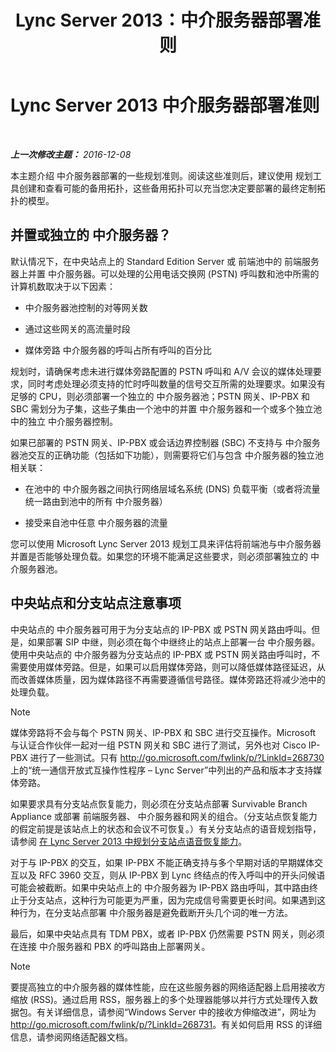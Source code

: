 ﻿---
title: Lync Server 2013：中介服务器部署准则
TOCTitle: 中介服务器部署准则
ms:assetid: 7cc22b87-18d9-45e6-8402-015abd20f2e5
ms:mtpsurl: https://technet.microsoft.com/zh-cn/library/Gg398622(v=OCS.15)
ms:contentKeyID: 49313373
ms.date: 12/10/2016
mtps_version: v=OCS.15
ms.translationtype: HT
---

# Lync Server 2013 中介服务器部署准则

 

_**上一次修改主题：** 2016-12-08_

本主题介绍 中介服务器部署的一些规划准则。阅读这些准则后，建议使用 规划工具创建和查看可能的备用拓扑，这些备用拓扑可以充当您决定要部署的最终定制拓扑的模型。

## 并置或独立的 中介服务器？

默认情况下，在中央站点上的 Standard Edition Server 或 前端池中的 前端服务器上并置 中介服务器。可以处理的公用电话交换网 (PSTN) 呼叫数和池中所需的计算机数取决于以下因素：

  - 中介服务器池控制的对等网关数

  - 通过这些网关的高流量时段

  - 媒体旁路 中介服务器的呼叫占所有呼叫的百分比

规划时，请确保考虑未进行媒体旁路配置的 PSTN 呼叫和 A/V 会议的媒体处理要求，同时考虑处理必须支持的忙时呼叫数量的信号交互所需的处理要求。如果没有足够的 CPU，则必须部署一个独立的 中介服务器池；PSTN 网关、IP-PBX 和 SBC 需划分为子集，这些子集由一个池中的并置 中介服务器和一个或多个独立池中的独立 中介服务器控制。

如果已部署的 PSTN 网关、IP-PBX 或会话边界控制器 (SBC) 不支持与 中介服务器池交互的正确功能（包括如下功能），则需要将它们与包含 中介服务器的独立池相关联：

  - 在池中的 中介服务器之间执行网络层域名系统 (DNS) 负载平衡（或者将流量统一路由到池中的所有 中介服务器）

  - 接受来自池中任意 中介服务器的流量

您可以使用 Microsoft Lync Server 2013 规划工具来评估将前端池与中介服务器并置是否能够处理负载。如果您的环境不能满足这些要求，则必须部署独立的 中介服务器池。

## 中央站点和分支站点注意事项

中央站点的 中介服务器可用于为分支站点的 IP-PBX 或 PSTN 网关路由呼叫。但是，如果部署 SIP 中继，则必须在每个中继终止的站点上部署一台 中介服务器。使用中央站点的 中介服务器为分支站点的 IP-PBX 或 PSTN 网关路由呼叫时，不需要使用媒体旁路。但是，如果可以启用媒体旁路，则可以降低媒体路径延迟，从而改善媒体质量，因为媒体路径不再需要遵循信号路径。媒体旁路还将减少池中的处理负载。

> [!NOTE]  
> 媒体旁路将不会与每个 PSTN 网关、IP-PBX 和 SBC 进行交互操作。Microsoft 与认证合作伙伴一起对一组 PSTN 网关和 SBC 进行了测试，另外也对 Cisco IP-PBX 进行了一些测试。只有 <a href="http://go.microsoft.com/fwlink/p/?linkid=268730">http://go.microsoft.com/fwlink/p/?LinkId=268730</a> 上的“统一通信开放式互操作性程序 – Lync Server”中列出的产品和版本才支持媒体旁路。



如果要求具有分支站点恢复能力，则必须在分支站点部署 Survivable Branch Appliance 或部署 前端服务器、 中介服务器和网关的组合。（分支站点恢复能力的假定前提是该站点上的状态和会议不可恢复。）有关分支站点的语音规划指导，请参阅 [在 Lync Server 2013 中规划分支站点语音恢复能力](lync-server-2013-planning-for-branch-site-voice-resiliency.md)。

对于与 IP-PBX 的交互，如果 IP-PBX 不能正确支持与多个早期对话的早期媒体交互以及 RFC 3960 交互，则从 IP-PBX 到 Lync 终结点的传入呼叫中的开头问候语可能会被截断。如果中央站点上的 中介服务器为 IP-PBX 路由呼叫，其中路由终止于分支站点，这种行为可能更为严重，因为完成信号需要更长时间。如果遇到这种行为，在分支站点部署 中介服务器是避免截断开头几个词的唯一方法。

最后，如果中央站点具有 TDM PBX，或者 IP-PBX 仍然需要 PSTN 网关，则必须在连接 中介服务器和 PBX 的呼叫路由上部署网关。

> [!NOTE]  
> 要提高独立的中介服务器的媒体性能，应在这些服务器的网络适配器上启用接收方缩放 (RSS)。通过启用 RSS，服务器上的多个处理器能够以并行方式处理传入数据包。有关详细信息，请参阅“Windows Server 中的接收方伸缩改进”，网址为 <a href="http://go.microsoft.com/fwlink/p/?linkid=268731">http://go.microsoft.com/fwlink/p/?LinkId=268731</a>。有关如何启用 RSS 的详细信息，请参阅网络适配器文档。


